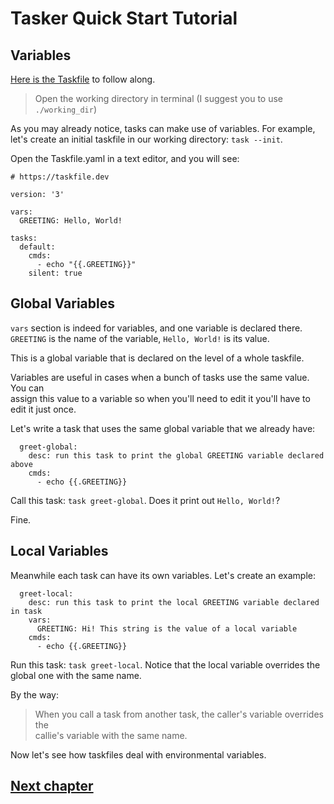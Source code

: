 # Tasker Quick Start Tutorial

## Variables

[Here is the Taskfile](Taskfile.yml) to follow along.

> Open the working directory in terminal (I suggest you to use `./working_dir`)

As you may already notice, tasks can make use of variables. For example,  
let's create an initial taskfile in our working directory: `task --init`.

Open the Taskfile.yaml in a text editor, and you will see:

```
# https://taskfile.dev

version: '3'

vars:
  GREETING: Hello, World!

tasks:
  default:
    cmds:
      - echo "{{.GREETING}}"
    silent: true
```

## Global Variables

`vars` section is indeed for variables, and one variable is declared there.  
`GREETING` is the name of the variable, `Hello, World!` is its value.

This is a global variable that is declared on the level of a whole taskfile.

Variables are useful in cases when a bunch of tasks use the same value. You can  
assign this value to a variable so when you'll need to edit it you'll have to  
edit it just once.

Let's write a task that uses the same global variable that we already have:

```
  greet-global:
    desc: run this task to print the global GREETING variable declared above
    cmds:
      - echo {{.GREETING}}
```

Call this task: `task greet-global`. Does it print out  `Hello, World!`?

Fine.

## Local Variables

Meanwhile each task can have its own variables. Let's create an example:

```
  greet-local:
    desc: run this task to print the local GREETING variable declared in task
    vars:
      GREETING: Hi! This string is the value of a local variable
    cmds:
      - echo {{.GREETING}}
```

Run this task: `task greet-local`. Notice that the local variable overrides the  
global one with the same name.

By the way:
> When you call a task from another task, the caller's variable overrides the  
> callie's variable with the same name.

Now let's see how taskfiles deal with environmental variables.

## [Next chapter](../c05_env_vars/README.md)
